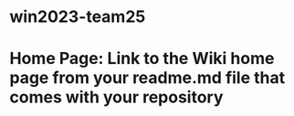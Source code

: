 # win2023-team25
# Home Page: Link to the Wiki home page from your readme.md file that comes with your repository

